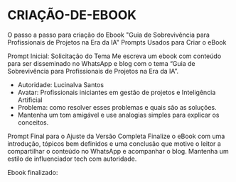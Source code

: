 # CRIAÇÃO-DE-EBOOK
O passo a passo para criação do Ebook "Guia de Sobrevivência para Profissionais de Projetos  na Era da IA"
Prompts Usados para Criar o eBook

Prompt Inicial: Solicitação do Tema
Me escreva um ebook com conteúdo para ser disseminado no WhatsApp e blog com o tema “Guia de Sobrevivência para Profissionais de Projetos na Era da IA”.  
- Autoridade: Lucinalva Santos  
- Avatar: Profissionais iniciantes em gestão de projetos e Inteligência Artificial  
- Problema: como resolver esses problemas e quais são as soluções.  
- Mantenha um tom amigável e use analogias simples para explicar os conceitos.  

Prompt Final para o Ajuste da Versão Completa
Finalize o eBook com uma introdução, tópicos bem definidos e uma conclusão que motive o leitor a compartilhar o conteúdo no WhatsApp e acompanhar o blog. Mantenha um estilo de influenciador tech com autoridade.  

Ebook finalizado: 
